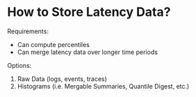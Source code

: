 # How to Store Latency Data?

Requirements:

- Can compute percentiles
- Can merge latency data over longer time periods

Options:

1. Raw Data (logs, events, traces)
2. Histograms (i.e. Mergable Summaries, Quantile Digest, etc.) 

